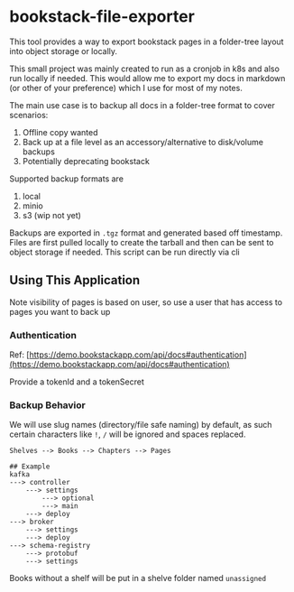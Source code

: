 # bookstack-file-exporter
This tool provides a way to export bookstack pages in a folder-tree layout into object storage or locally.

This small project was mainly created to run as a cronjob in k8s and also run locally if needed. This would allow me to export my docs in markdown (or other of your preference) which I use for most of my notes. 

The main use case is to backup all docs in a folder-tree format to cover scenarios:

1. Offline copy wanted
2. Back up at a file level as an accessory/alternative to disk/volume backups
3. Potentially deprecating bookstack

Supported backup formats are

1. local
2. minio
3. s3 (wip not yet)

Backups are exported in `.tgz` format and generated based off timestamp. Files are first pulled locally to create the tarball and then can be sent to object storage if needed. This script can be run directly via cli

## Using This Application

Note visibility of pages is based on user, so use a user that has access to pages you want to back up

### Authentication
Ref: [https://demo.bookstackapp.com/api/docs#authentication](https://demo.bookstackapp.com/api/docs#authentication)

Provide a tokenId and a tokenSecret

### Backup Behavior
We will use slug names (directory/file safe naming) by default, as such certain characters like `!`, `/` will be ignored and spaces replaced.

```
Shelves --> Books --> Chapters --> Pages

## Example
kafka
---> controller
    ---> settings
        ---> optional
        ---> main
    ---> deploy
---> broker
    ---> settings
    ---> deploy
---> schema-registry
    ---> protobuf
    ---> settings
```

Books without a shelf will be put in a shelve folder named `unassigned`